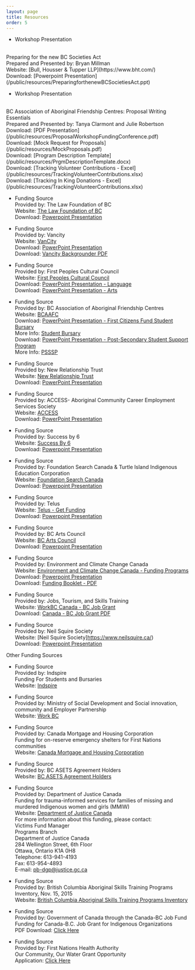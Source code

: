 ```yaml
---
layout: page
title: Resources
order: 5
---
```


 * Workshop Presentation
  <br>
  Preparing for the new BC Societies Act 
  <br>
  Prepared and Presented by: Bryan Millman
  <br> 
  Website: [Bull, Housser & Tupper LLP](https://www.bht.com/)
  <br>
  Download: [Powerpoint Presentation](/public/resources/PreparingforthenewBCSocietiesAct.ppt)
  <br>
  
 * Workshop Presentation 
  <br>
  BC Association of Aboriginal Friendship Centres: Proposal Writing Essentials
  <br>
  Prepared and Presented by: Tanya Clarmont and Julie Robertson
  <br>
  Download: [PDF Presentation](/public/resources/ProposalWorkshopFundingConference.pdf)
  <br>
  Download: [Mock Request for Proposals](/public/resources/MockProposals.pdf)
  <br>
  Download: [Program Description Template](/public/resources/PrgmDescriptionTemplate.docx)
  <br>
  Download: [Tracking Volunteer Contributions - Excel](/public/resources/TrackingVolunteerContributions.xlsx)
  <br>
  Download: [Tracking In King Donations - Excel](/public/resources/TrackingVolunteerContributions.xlsx)
  <br>
  
* Funding Source
  <br>
  Provided by: The Law Foundation of BC
  <br>
  Website: [The Law Foundation of BC](http://www.lawfoundationbc.org/)
  <br>
  Download: [Powerpoint Presentation](/public/resources/TheLawFoundation.pptx)
  
* Funding Source
  <br>
  Provided by: Vancity
  <br>
  Website: [VanCity](https://www.vancity.com/)
  <br>
  Download: [PowerPoint Presentation](/public/resources/VanCity.pptx) 
  <br>
  Download: [Vancity Backgrounder PDF](/public/resources/VancityBackgrounder.pdf)
  <br>
   
* Funding Source
  <br>
  Provided by: First Peoples Cultural Council
  <br>
  Website: [First Peoples Cultural Council](http://www.fpcc.ca/)
  <br>
  Download: [PowerPoint Presentation - Language](/public/resources/FirstPeoplesCulturalCouncilLanguage.pptx) 
  <br>
  Download: [PowerPoint Presentation - Arts](/public/resources/FirstPeoplesCulturalCouncilArts.pptx)
  
* Funding Source
  <br>
  Provided by: BC Association of Aboriginal Friendship Centres
  <br>
  Website: [BCAAFC](http://www.bcaafc.com/)
  <br>
  Download: [PowerPoint Presentation - First Citizens Fund Student Bursary](/public/resources/BCAAFC_FCF_StudentBursary.pptx) 
  <br>
  More Info: [Student Bursary](http://www.bcaafc.com/programs/first-citizens-fund/5-programs/programs/31-studentbursary/)
  <br>
  Download: [PowerPoint Presentation - Post-Secondary Student Support Program](/public/resources/BCAAFC_PSSSP.pptx) 
  <br>
  More Info: [PSSSP](http://www.bcaafc.com/programs/psssp/)
  
* Funding Source
  <br>
  Provided by: New Relationship Trust
  <br>
  Website: [New Relationship Trust](http://www.newrelationshiptrust.ca/)
  <br>
  Download: [PowerPoint Presentation](/public/resources/NewRelationshipTrust.pptm)
  
* Funding Source
  <br>
  Provided by: ACCESS- Aboriginal Community Career Employment Services Society
  <br>
  Website: [ACCESS](http://www.accessfutures.com/)
  <br>
  Download: [PowerPoint Presentation](/public/resources/ACCESS_AboriginalCommunityCareerEmploymentServicesSociety.pptx)
  <br>

* Funding Source
  <br>
  Provided by: Success by 6
  <br>
  Website: [Success By 6](http://www.successby6bc.ca/)
  <br>
  Download: [Powerpoint Presentation](/public/resources/SuccessBy6BC.pptx)
  
* Funding Source
  <br>
  Provided by: Foundation Search Canada & Turtle Island Indigenous Education Corporation
  <br>
  Website: [Foundation Search Canada](http://www.foundationsearch.ca/)
  <br>
  Download: [Powerpoint Presentation](/public/resources/FoundationSearch.pptx)
  
* Funding Source
  <br>
  Provided by: Telus
  <br>
  Website: [Telus - Get Funding](https://community.telus.com/get-funding/)
  <br>
  Download: [Powerpoint Presentation](/public/resources/TELUS.ppt)
  
* Funding Source
  <br>
  Provided by: BC Arts Council
  <br>
  Website: [BC Arts Council](https://www.bcartscouncil.ca/)
  <br>
  Download: [Powerpoint Presentation](/public/resources/BCArtsCouncil.pptx)
  
* Funding Source
  <br>
  Provided by: Environment and Climate Change Canada
  <br>
  Website: [Environment and Climate Change Canada - Funding Programs](https://www.ec.gc.ca/financement-funding/default.asp?lang=En&n=923047A0-1/)
  <br>
  Download: [Powerpoint Presentation](/public/resources/ECCCFundingPrograms.pptx)
  <br>
  Download: [Funding Booklet - PDF](/public/resources/ECCCFundingProgramsBooklet.pdf)
 
* Funding Source
  <br>
  Provided by: Jobs, Tourism, and Skills Training
  <br>
  Website: [WorkBC Canada - BC Job Grant](https://www.workbc.ca/Employer-Resources/Canada-BC-Job-Grant.aspx/)
  <br>
  Download: [Canada - BC Job Grant PDF](/public/resources/CanBCJobGrantsBCAAFC.pdf)
  
* Funding Source
  <br>
  Provided by: Neil Squire Society
  <br>
  Website: [Neil Squire Society]https://www.neilsquire.ca/)
  <br>
  Download: [Powerpoint Presentation](/public/resources/NeilSquireSociety.pptx)  
  
  
Other Funding Sources

* Funding Source
  <br>
  Provided by: Indspire
  <br>
  Funding For Students and Bursaries
  <br>
  Website: [Indspire](https://indspire.ca/for-students/bursaries-scholarships/)

* Funding Source
  <br>
  Provided by: Ministry of Social Development and Social innovation, community and Employer Partnership
  <br>
  Website: [Work BC](https://www.workbc.ca/Employment-Services/Community-and-Employer-Partnerships/Community-and-Employer-Partnerships.aspx)
 
* Funding Source
  <br>
  Provided by: Canada Mortgage and Housing Corporation
  <br>
  Funding for on-reserve emergency shelters for First Nations communities
  <br>
  Website: [Canada Mortgage and Housing Corporation](https://www.cmhc-schl.gc.ca/en/first-nation/financial-assistance/renovation-programs/shelter-enhancement-program.cfm?platform=hootsuite/)
  <br>
 
* Funding Source
  <br>
  Provided by: BC ASETS Agreement Holders 
  <br>
  Website: [BC ASETS Agreement Holders](http://www.esdc.gc.ca/en/aboriginal/agreement_holders.page#bc/)
  <br>

* Funding Source
  <br>
  Provided by: Department of Justice Canada
  <br>
  Funding for trauma-informed services for families of missing and murdered Indigenous women and girls (MMIW)
  <br>
  Website: [Department of Justice Canada](http://www.justice.gc.ca/eng/fund-fina/cj-jp/fund-fond/vict.html/)
  <br>
  For more information about this funding, please contact:
  <br>
  Victims Fund Manager
  <br>
  Programs Branch
  <br>
  Department of Justice Canada
  <br>
  284 Wellington Street, 6th Floor
  <br>
  Ottawa, Ontario K1A 0H8
  <br>
  Telephone: 613-941-4193
  <br>
  Fax: 613-954-4893
  <br>
  E-mail: pb-dgp@justice.gc.ca
  <br>
  
* Funding Source
  <br>
  Provided by: British Columbia Aboriginal Skills Training Programs Inventory, Nov. 15, 2015 
  <br>
  Website: [British Columbia Aboriginal Skills Training Programs Inventory](http://www2.gov.bc.ca/assets/gov/british-columbians-our-governments/aboriginal-people/aboriginal-peoples-documents/inventory_of_british_columbia_skills_training_programs_-_nov_2015.pdf/)
  <br>
  
* Funding Source
  <br>
  Provided by: Government of Canada through the Canada-BC Job Fund
  <br>
  Funding for Canada-B.C. Job Grant for Indigenous Organizations
  <br>
  PDF Download: [Click Here](/public/resources/CanBCJobGrantsBCAAFC.pdf/)
  <br>
  
* Funding Source
  <br>
  Provided by: First Nations Health Authority 
  <br>
  Our Community, Our Water Grant Opportunity
  <br>
  Application: [Click Here](http://www.fnha.ca/about/news-and-events/news/our-community-our-water-grant-opportunity/)
  <br>
  
  
  
  
  
  
  
  
  
  

  


<!--
* Funding Source
  <br>
  Provided by: Funder
  <br>
  [Website](http://funder-site.com)
  <br>
  [Application](/resources/document.doc)
* Funding Source
  <br>
  Provided by: Funder
  <br>
  [Website](http://funder-site.com)
  <br>
  [Application](/resources/document.doc)
-->
